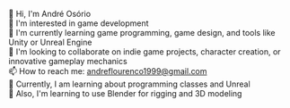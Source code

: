<html>
  <head>
  </head>
  <body>
    <p>
      <span class="emoji">👋</span> Hi, I'm André Osório <br>
      <span class="emoji">👀</span> I'm interested in game development <br>
      <span class="emoji">🌱</span> I'm currently learning game programming, game design, and tools like Unity or Unreal Engine <br>
      <span class="emoji">💞️</span> I'm looking to collaborate on indie game projects, character creation, or innovative gameplay mechanics <br>
      <span class="emoji">📫</span> How to reach me: <a href="mailto:andreflourenco1999@gmail.com">andreflourenco1999@gmail.com</a> <br>
      <span class="emoji">📘</span> Currently, I am learning about programming classes and Unreal <br>
      <span class="emoji">🎨</span> Also, I'm learning to use Blender for rigging and 3D modeling
    </p>
  </body>
</html>

<!---
AndLoure/AndLoure is a ✨ special ✨ repository because its `README.md` (this file) appears on your GitHub profile.
You can click the Preview link to take a look at your changes.
--->
